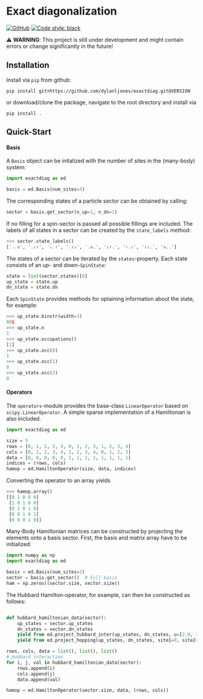 # Exact diagonalization

[![GitHub][license]][license-url]
[![Code style: black][black]][black-url]

:warning: **WARNING**: This project is still under development and might contain errors or change significantly in the future!

## Installation

Install via `pip` from github:
```commandline
pip install git+https://github.com/dylanljones/exactdiag.git@VERSION
```

or download/clone the package, navigate to the root directory and install via
````commandline
pip install .
````

## Quick-Start


#### Basis

A ``Basis`` object can be initalized with the number of sites in the (many-body) system:

````python
import exactdiag as ed

basis = ed.Basis(num_sites=3)
````

The corresponding states of a particle sector can be obtained by calling:
````python
sector = basis.get_sector(n_up=1, n_dn=1)
````
If no filling for a spin-sector is passed all possible fillings are included.
The labels of all states in a sector can be created by the ``state_labels`` method:
````python
>>> sector.state_labels()
['..⇅', '.↓↑', '↓.↑', '.↑↓', '.⇅.', '↓↑.', '↑.↓', '↑↓.', '⇅..']
````
The states of a sector can be iterated by the ``states``-property.
Each state consists of an up- and down-``SpinState``:
````python
state = list(sector.states)[0]
up_state = state.up
dn_state = state.dn
````
Each ``SpinState`` provides methods for optaining information about the state, for example:
`````python
>>> up_state.binstr(width=3)
001
>>> up_state.n
1
>>> up_state.occupations()
[1]
>>> up_state.occ(0)
1
>>> up_state.occ(1)
0
>>> up_state.occ(2)
0
`````


#### Operators

The ``operators``-module provides the base-class ``LinearOperator`` based on ``scipy.LinearOperator``.
A simple sparse implementation of a Hamiltonian is also included.
````python
import exactdiag as ed

size = 5
rows = [0, 1, 2, 3, 4, 0, 1, 2, 3, 1, 2, 3, 4]
cols = [0, 1, 2, 3, 4, 1, 2, 3, 4, 0, 1, 2, 3]
data = [0, 0, 0, 0, 0, 1, 1, 1, 1, 1, 1, 1, 1]
indices = (rows, cols)
hamop = ed.HamiltonOperator(size, data, indices)
````
Converting the operator to an array yields
````python
>>> hamop.array()
[[0 1 0 0 0]
 [1 0 1 0 0]
 [0 1 0 1 0]
 [0 0 1 0 1]
 [0 0 0 1 0]]
````

Many-Body Hamiltonian matrices can be constructed by projecting the
elements onto a basis sector. First, the basis and matrix array have to be initialized:
````python
import numpy as np
import exactdiag as ed

basis = ed.Basis(num_sites=2)
sector = basis.get_sector()  # Full basis
ham = np.zeros((sector.size, sector.size))
````

The Hubbard Hamilton-operator, for example, can then be constructed as follows:
````python

def hubbard_hamiltonian_data(sector):
    up_states = sector.up_states
    dn_states = sector.dn_states
    yield from ed.project_hubbard_inter(up_states, dn_states, u=[2.0, 2.0])
    yield from ed.project_hopping(up_states, dn_states, site1=0, site2=1, hop=1.0)

rows, cols, data = list(), list(), list()
# Hubbard interaction
for i, j, val in hubbard_hamiltonian_data(sector):
    rows.append(i)
    cols.append(j)
    data.append(val)

hamop = ed.HamiltonOperator(sector.size, data, (rows, cols))
````


[license-url]: https://github.com/dylanljones/exactdiag/blob/master/LICENSE
[black-url]: https://github.com/psf/black

[license]: https://img.shields.io/github/license/dylanljones/exactdiag?color=lightgrey&style=flat-square
[black]: https://img.shields.io/badge/code%20style-black-000000.svg?style=flat-square
